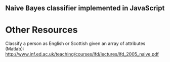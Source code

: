 ## Naive Bayes classifier implemented in JavaScript

# Other Resources

Classify a person as English or Scottish given an array of attributes (Matlab): http://www.inf.ed.ac.uk/teaching/courses/lfd/lectures/lfd_2005_naive.pdf

